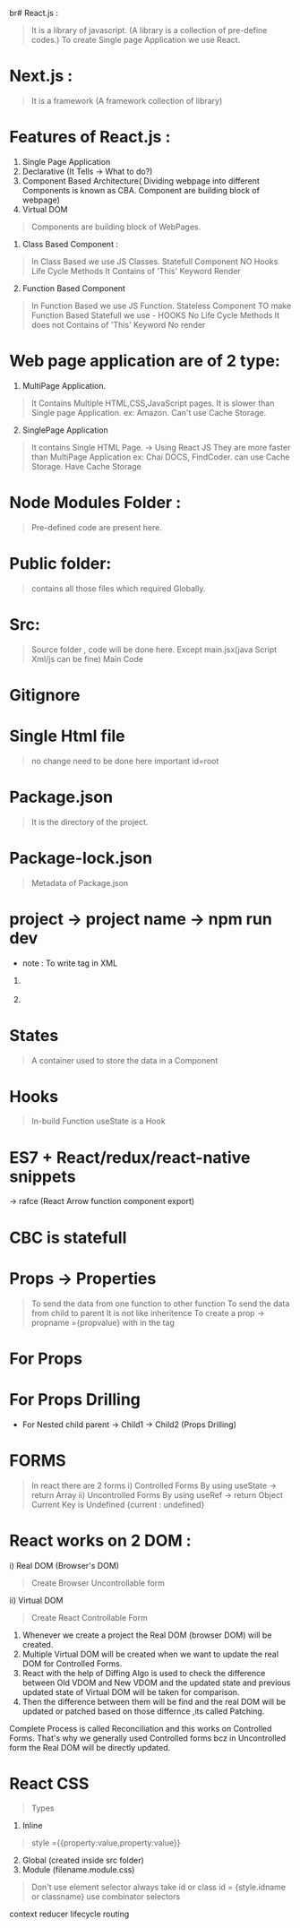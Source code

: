 br# React.js :
> It is a library of javascript. (A library is a collection of pre-define codes.)
> To create Single page Application we use React.

# Next.js :
> It is a framework (A framework collection of library)

# Features of React.js :
1) Single Page Application
2) Declarative (It Tells -> What to do?)
3) Component Based Architecture( Dividing webpage into different Components is known as CBA. Component are building block of webpage) 
4) Virtual DOM

<!-- Components -->
> Components are building block of WebPages.

<!-- Components are of 2 types -->

1) Class Based Component :
> In Class Based we use JS Classes.
> Statefull Component
> NO Hooks
> Life Cycle Methods
> It Contains of 'This' Keyword
> Render

2) Function Based Component
> In Function Based we use JS Function.
> Stateless Component
> TO make Function Based Statefull we use - HOOKS
> No Life Cycle Methods
> It does not Contains of 'This' Keyword
> No render

# Web page application are of 2 type:

1) MultiPage Application.
> It Contains Multiple HTML,CSS,JavaScript pages.
> It is slower than Single page Application.
> ex: Amazon.
> Can't use Cache Storage.

2) SinglePage Application
> It contains Single HTML Page. -> Using React JS
> They are more faster than MultiPage Application
> ex: Chai DOCS, FindCoder.
> can use Cache Storage.
> Have Cache Storage

<!-- Create react app and vite are the way to install node,react -->
<!--Structure  -->
# Node Modules Folder :
> Pre-defined code are present here.

# Public folder:
> contains all those files which required Globally.

# Src: 
> Source folder , code will be done here.
> Except main.jsx(java Script Xml/js can be fine)
> Main Code

# Gitignore

# Single Html file  
> no change need to be done here
> important id=root
# Package.json
> It is the directory of the project.

# Package-lock.json
> Metadata of Package.json

# project -> project name -> npm run dev

* note : 
To write tag in XML 
 1) <br></br>
 2) <br/>

# States 
> A container used to store the data in a Component

# Hooks
> In-build Function
> useState is a Hook

# ES7 + React/redux/react-native snippets
-> rafce (React Arrow function component export)

# CBC is statefull 

# Props -> Properties
> To send the data from one function to other function
> To send the data from child to parent
> It is not like inheritence
> To create a prop -> propname ={propvalue} with in the tag


# For Props
# For Props Drilling
* For Nested child 
parent -> Child1 -> Child2 (Props Drilling)


# FORMS

> In react there are 2 forms 
i) Controlled Forms
> By using  useState -> return Array
ii) Uncontrolled Forms
> By using useRef -> return Object
> Current Key is Undefined {current : undefined}

# React works on 2 DOM :
i) Real DOM (Browser's DOM)
> Create Browser
> Uncontrollable form

ii) Virtual DOM
> Create React
> Controllable Form

1) Whenever we create a project the Real DOM (browser DOM) will be created.
2) Multiple Virtual DOM will be created when we want to update the real DOM for Controlled Forms.
3) React with the help of Diffing Algo is used to check the difference between Old VDOM and New VDOM and the updated state and previous updated state of Virtual DOM will be taken for comparison.
4) Then the difference between them will be find and the real DOM will be updated or patched based on those differnce ,its called Patching.

Complete Process is called Reconciliation and this works on Controlled Forms. That's why we generally used Controlled forms bcz in Uncontrolled form the Real DOM will be directly updated. 

# React CSS

> Types
1) Inline 
> style ={{property:value,property:value}}
2) Global (created inside src folder)
3) Module (filename.module.css)
> Don't use element selector always take id or class
> id = {style.idname or classname}
> use combinator selectors

context
reducer
lifecycle
routing